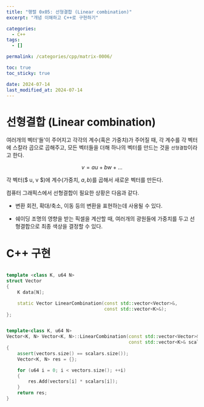 ```yaml
---
title: "행렬 0x05: 선형결합 (Linear combination)"
excerpt: "개념 이해하고 C++로 구현하기"

categories:
  - C++
tags:
  - []

permalink: /categories/cpp/matrix-0006/

toc: true
toc_sticky: true

date: 2024-07-14
last_modified_at: 2024-07-14
---
```


# 선형결합 (Linear combination)
여러개의 벡터'들'이 주어지고 각각의 계수(혹은 가중치)가 주어질 때, 각 계수를 각 벡터에 스칼라 곱으로 곱해주고, 모든 벡터들을 더해 하나의 벡터를 만드는 것을 ```선형결합```이라고 한다.

$$
v = au + bw + ...
$$

각 벡터($ u, v $)에 계수(가중치, $a, b$)를 곱해서 새로운 벡터를 만든다.

컴퓨터 그래픽스에서 선형결합이 필요한 상황은 다음과 같다.

- 변환
회전, 확대/축소, 이동 등의 변환을 표현하는데 사용될 수 있다.

- 쉐이딩 
조명의 영향을 받는 픽셀을 계산할 때, 여러개의 광원들에 가중치를 두고 선형결합으로 최종 색상을 결정할 수 있다.

# C++ 구현

```cpp

template <class K, u64 N>
struct Vector
{
    K data[N];

    static Vector LinearCombination(const std::vector<Vector>&,
                                    const std::vector<K>&);
};


template<class K, u64 N>
Vector<K, N> Vector<K, N>::LinearCombination(const std::vector<Vector>& vectors,
                                             const std::vector<K>& scalars)
{
    assert(vectors.size() == scalars.size());
    Vector<K, N> res = {};

    for (u64 i = 0; i < vectors.size(); ++i)
    {
        res.Add(vectors[i] * scalars[i]);
    }
    return res;
}

```
